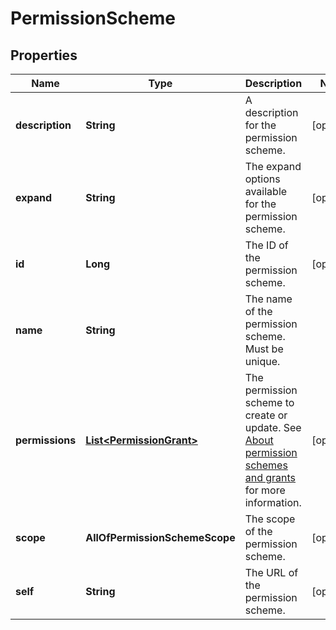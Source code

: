 # PermissionScheme

## Properties
Name | Type | Description | Notes
------------ | ------------- | ------------- | -------------
**description** | **String** | A description for the permission scheme. |  [optional]
**expand** | **String** | The expand options available for the permission scheme. |  [optional]
**id** | **Long** | The ID of the permission scheme. |  [optional]
**name** | **String** | The name of the permission scheme. Must be unique. | 
**permissions** | [**List&lt;PermissionGrant&gt;**](PermissionGrant.md) | The permission scheme to create or update. See [About permission schemes and grants](../api-group-permission-schemes/#about-permission-schemes-and-grants) for more information. |  [optional]
**scope** | **AllOfPermissionSchemeScope** | The scope of the permission scheme. |  [optional]
**self** | **String** | The URL of the permission scheme. |  [optional]
